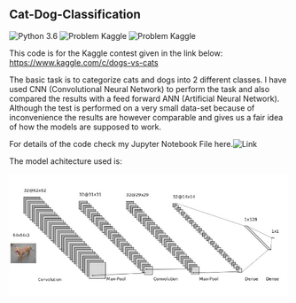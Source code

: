 ## Cat-Dog-Classification

![Python 3.6](https://img.shields.io/badge/Python-3.6-brightgreen.svg)    ![Problem Kaggle](https://img.shields.io/badge/Problem-Vision-blue.svg)     ![Problem Kaggle](https://img.shields.io/badge/Data-Kaggle-orange.svg)

This code is for the Kaggle contest given in the link below:
https://www.kaggle.com/c/dogs-vs-cats

The basic task is to categorize cats and dogs into 2 different classes. I have used CNN (Convolutional Neural Network) to perform the task and also compared the results with a feed forward ANN (Artificial Neural Network). Although the test is performed on a very small data-set because of inconvenience the results are however comparable and gives us a fair idea of how the models are supposed to work.

For details of the code check my Jupyter Notebook File here.![Link](https://github.com/deepayanbardhan/Cat-Dog-Classification/blob/master/CatDog_Classifier.ipynb)

The model achitecture used is:

<img src="architecture.jpg" width="700">
